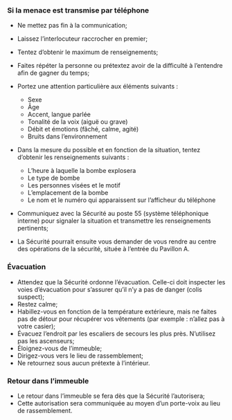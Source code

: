 ### Si la menace est transmise par téléphone

- Ne mettez pas fin à la communication;
- Laissez l’interlocuteur raccrocher en premier;
- Tentez d’obtenir le maximum de renseignements;
- Faites répéter la personne ou prétextez avoir de la difficulté à l’entendre afin de gagner du temps;
- Portez une attention particulière aux éléments suivants :
  - Sexe
  - Âge
  - Accent, langue parlée
  - Tonalité de la voix (aiguë ou grave)
  - Débit et émotions (fâché, calme, agité)
  - Bruits dans l’environnement

- Dans la mesure du possible et en fonction de la situation, tentez d’obtenir les renseignements suivants :
  - L’heure à laquelle la bombe explosera
  - Le type de bombe
  - Les personnes visées et le motif
  - L’emplacement de la bombe
  - Le nom et le numéro qui apparaissent sur l’afficheur du téléphone

- Communiquez avec la Sécurité au poste 55 (système téléphonique interne) pour signaler la situation et transmettre les renseignements pertinents;
- La Sécurité pourrait ensuite vous demander de vous rendre au centre des opérations de la sécurité, située à l’entrée du Pavillon A.

### Évacuation

- Attendez que la Sécurité ordonne l’évacuation. Celle-ci doit inspecter les voies d’évacuation pour s’assurer qu’il n’y a pas de danger (colis suspect);
- Restez calme;
- Habillez-vous en fonction de la température extérieure, mais ne faites pas de détour pour récupérer vos vêtements (par exemple : n’allez pas à votre casier);
- Évacuez l’endroit par les escaliers de secours les plus près. N’utilisez pas les ascenseurs;
- Éloignez-vous de l’immeuble;
- Dirigez-vous vers le lieu de rassemblement;
- Ne retournez sous aucun prétexte à l’intérieur.

### Retour dans l’immeuble

- Le retour dans l’immeuble se fera dès que la Sécurité l’autorisera;
- Cette autorisation sera communiquée au moyen d’un porte-voix au lieu de rassemblement.